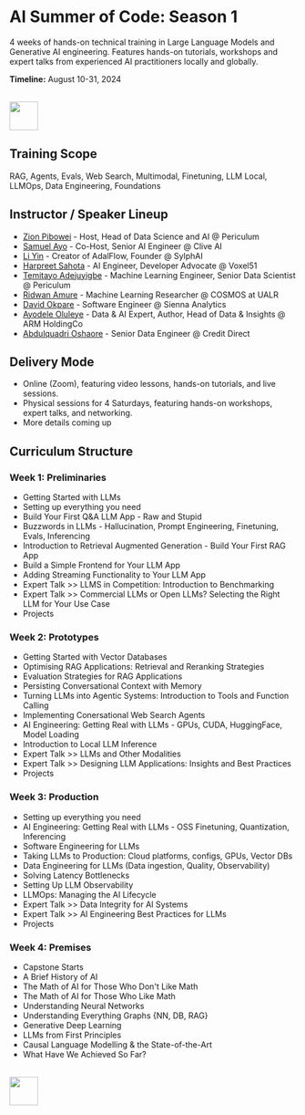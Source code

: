 # AI Summer of Code: Season 1

4 weeks of hands-on technical training in Large Language Models and Generative AI engineering. Features hands-on tutorials, workshops and expert talks from experienced AI practitioners locally and globally.

**Timeline:** August 10-31, 2024

<p align="left">
  <br>
  <a href="https://forms.gle/VqdbeddLvvebuSNq6" target="_blank" rel="noopener noreferrer"><img src="https://github.com/zion-king/ai-summer-of-code/blob/main/images/aisoc-signup.png?raw=true" height="50"/></a>
</p>

## Training Scope
RAG, Agents, Evals, Web Search, Multimodal, Finetuning, LLM Local, LLMOps, Data Engineering, Foundations

## Instructor / Speaker Lineup
- [Zion Pibowei]() - Host, Head of Data Science and AI @ Periculum
- [Samuel Ayo]() - Co-Host, Senior AI Engineer @ Clive AI
- [Li Yin]() - Creator of AdalFlow, Founder @ SylphAI
- [Harpreet Sahota]() - AI Engineer, Developer Advocate @ Voxel51
- [Temitayo Adejuyigbe]() - Machine Learning Engineer, Senior Data Scientist @ Periculum
- [Ridwan Amure]() - Machine Learning Researcher @ COSMOS at UALR
- [David Okpare]() - Software Engineer @ Sienna Analytics
- [Ayodele Oluleye]() - Data & AI Expert, Author, Head of Data & Insights @ ARM HoldingCo
- [Abdulquadri Oshaore]() - Senior Data Engineer @ Credit Direct

## Delivery Mode
- Online (Zoom), featuring video lessons, hands-on tutorials, and live sessions.
- Physical sessions for 4 Saturdays, featuring hands-on workshops, expert talks, and networking.
- More details coming up

## Curriculum Structure

### Week 1: Preliminaries
- Getting Started with LLMs
- Setting up everything you need
- Build Your First Q&A LLM App - Raw and Stupid
- Buzzwords in LLMs - Hallucination, Prompt Engineering, Finetuning, Evals, Inferencing
- Introduction to Retrieval Augmented Generation - Build Your First RAG App
- Build a Simple Frontend for Your LLM App
- Adding Streaming Functionality to Your LLM App
- Expert Talk >> LLMS in Competition: Introduction to Benchmarking
- Expert Talk >> Commercial LLMs or Open LLMs? Selecting the Right LLM for Your Use Case
- Projects
### Week 2: Prototypes
- Getting Started with Vector Databases
- Optimising RAG Applications: Retrieval and Reranking Strategies
- Evaluation Strategies for RAG Applications
- Persisting Conversational Context with Memory
- Turning LLMs into Agentic Systems: Introduction to Tools and Function Calling
- Implementing Conersational Web Search Agents
- AI Engineering: Getting Real with LLMs - GPUs, CUDA, HuggingFace, Model Loading
- Introduction to Local LLM Inference
- Expert Talk >> LLMs and Other Modalities
- Expert Talk >> Designing LLM Applications: Insights and Best Practices
- Projects
### Week 3: Production
- Setting up everything you need
- AI Engineering: Getting Real with LLMs - OSS Finetuning, Quantization, Inferencing
- Software Engineering for LLMs
- Taking LLMs to Production: Cloud platforms, configs, GPUs, Vector DBs
- Data Engineering for LLMs (Data ingestion, Quality, Observability)
- Solving Latency Bottlenecks
- Setting Up LLM Observability
- LLMOps: Managing the AI Lifecycle
- Expert Talk >> Data Integrity for AI Systems
- Expert Talk >> AI Engineering Best Practices for LLMs
- Projects
### Week 4: Premises
- Capstone Starts
- A Brief History of AI
- The Math of AI for Those Who Don't Like Math
- The Math of AI for Those Who Like Math
- Understanding Neural Networks
- Understanding Everything Graphs {NN, DB, RAG}
- Generative Deep Learning
- LLMs from First Principles
- Causal Language Modelling & the State-of-the-Art
- What Have We Achieved So Far?

<p align="left">
  <br>
  <a target="_blank" href="https://forms.gle/VqdbeddLvvebuSNq6" rel="noopener noreferrer"><img src="https://github.com/zion-king/ai-summer-of-code/blob/main/images/aisoc-signup.png?raw=true" height="50"/></a>
</p>
